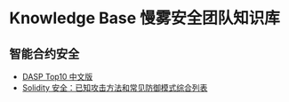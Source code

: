 # Knowledge Base 慢雾安全团队知识库

## 智能合约安全

* [DASP Top10 中文版](./DASP-top10-chinese.pdf)
* [Solidity 安全：已知攻击方法和常见防御模式综合列表](./solidity-security-comprehensive-list-of-known-attack-vectors-and-common-anti-patterns-chinese.md)